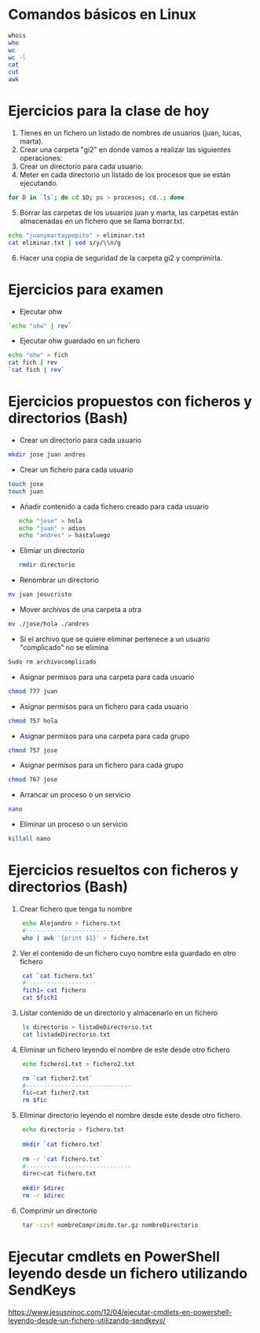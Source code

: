 # Comandos básicos en Linux
```Bash
whois
who
wc
wc -l
cat
cut
awk
```

# Ejercicios para la clase de hoy
1. Tienes en un fichero un listado de nombres de usuarios (juan, lucas, marta).
2. Crear una carpeta "gi2" en donde vamos a realizar las siguientes operaciones:
3. Crear un directorio para cada usuario.
4. Meter en cada directorio un listado de los procesos que se están ejecutando.
```Bash
for D in `ls`; do cd $D; ps > procesos; cd..; done
```
5. Borrar las carpetas de los usuarios juan y marta, las carpetas están almacenadas en un fichero que se llama borrar.txt.
```Bash
echo "juanymartaypepito" > eliminar.txt
cat eliminar.txt | sed s/y/\\n/g
```
6. Hacer una copia de seguridad de la carpeta gi2 y comprimirla.

# Ejercicios para examen

- Ejecutar ohw
```bash
`echo "ohw" | rev`
```
- Ejecutar ohw guardado en un fichero
```bash
echo "ohw" > fich
cat fich | rev
`cat fich | rev`
````

# Ejercicios propuestos con ficheros y directorios (Bash)

- Crear un directorio para cada usuario
````Bash
mkdir jose juan andres
````

- Crear un fichero para cada usuario
````Bash
touch jose
touch juan
````
- Añadir contenido a cada fichero creado para cada usuario
````Bash
   echo "jose" > hola
   echo "juan" > adios
   echo "andres" > hastaluego
   ````
- Elimiar un directorio
````Bash
   rmdir directorio
   ````

- Renombrar un directorio
````Bash
mv juan jesucristo
````
- Mover archivos de una carpeta a otra
````Bash
mv ./jose/hola ./andres
````

- Si el archivo que se quiere eliminar pertenece a un usuario "complicado" no se elimina
````Bash
Sudo rm archivocomplicado
````
- Asignar permisos para una carpeta para cada usuario
````Bash
chmod 777 juan
````
- Asignar permisos para un fichero para cada usuario
````Bash
chmod 757 hola
````
- Asignar permisos para una carpeta para cada grupo
````Bash
chmod 757 jose
````
- Asignar permisos para un fichero para cada grupo
````Bash
chmod 767 jose
````
- Arrancar un proceso o un servicio
````Bash
nano
````
- Eliminar un proceso o un servicio
````Bash
killall nano
````

# Ejercicios resueltos con ficheros y directorios (Bash)

1. Crear fichero que tenga tu nombre
```Bash	
 	echo Alejandro > fichero.txt
	#-------------------------
	who | awk '{print $1}' > fichero.txt
```
2. Ver el contenido de un fichero cuyo nombre esta guardado en otro fichero
```Bash
	cat `cat fichero.txt`
	#--------------------
	fich1= cat fichero
	cat $fich1
```
3. Listar contenido de un directorio y almacenarlo en un fichero
```Bash	
	ls directorio > listaDeDirectorio.txt
	cat listadeDirectorio.txt
```
4. Eliminar un fichero leyendo el nombre de este desde otro fichero
```Bash
	echo fichero1.txt > fichero2.txt

	rm `cat ficher2.txt`
	#------------------------------
	fic=cat ficher2.txt
	rm $fic
```
5. Eliminar directorio leyendo el nombre desde este desde otro fichero.	
```Bash
	echo directorio > fichero.txt
	
	mkdir `cat fichero.txt`
	
	rm -r `cat fichero.txt`
	#------------------------------
	direc=cat fichero.txt
	
	mkdir $direc
	rm -r $direc
```
6. Comprimir un directorio
```Bash
	tar -czvf nombreComprimido.tar.gz nombreDirectorio
```


# Ejecutar cmdlets en PowerShell leyendo desde un fichero utilizando SendKeys
https://www.jesusninoc.com/12/04/ejecutar-cmdlets-en-powershell-leyendo-desde-un-fichero-utilizando-sendkeys/
